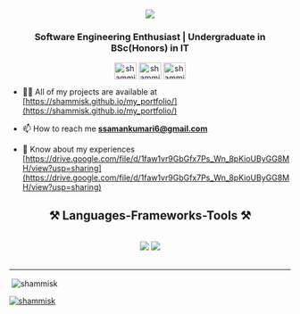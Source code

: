
<h1 align="center">
    <img src="https://readme-typing-svg.herokuapp.com/?font=Righteous&size=35&center=true&vCenter=true&width=500&height=70&duration=4000&lines=Hi+There!+👋;+I'm+Shammi+Gamage!;" />
</h1>
<h3 align="center">Software Engineering Enthusiast | Undergraduate in BSc(Honors) in IT </h3>

<p align="center">
    <a href="https://linkedin.com/in/shammi gamage" target="blank"><img align="center" src="https://raw.githubusercontent.com/rahuldkjain/github-profile-readme-generator/master/src/images/icons/Social/linked-in-alt.svg" alt="shammi gamage" height="30" width="40" /></a>
    <a href="https://stackoverflow.com/users/shammi" target="blank"><img align="center" src="https://raw.githubusercontent.com/rahuldkjain/github-profile-readme-generator/master/src/images/icons/Social/stack-overflow.svg" alt="shammi" height="30" width="40" /></a>
    <a href="https://fb.com/shammi dodangoda" target="blank"><img align="center" src="https://raw.githubusercontent.com/rahuldkjain/github-profile-readme-generator/master/src/images/icons/Social/facebook.svg" alt="shammi dodangoda" height="30" width="40" /></a>
</p>



- 👨‍💻 All of my projects are available at [https://shammisk.github.io/my_portfolio/](https://shammisk.github.io/my_portfolio/)

- 📫 How to reach me **ssamankumari6@gmail.com**

- 📄 Know about my experiences [https://drive.google.com/file/d/1faw1vr9GbGfx7Ps_Wn_8pKioUByGG8MH/view?usp=sharing](https://drive.google.com/file/d/1faw1vr9GbGfx7Ps_Wn_8pKioUByGG8MH/view?usp=sharing)
  <br/>

<h2 align="center">⚒️ Languages-Frameworks-Tools ⚒️</h2>
<br/>
<div align="center">
    <img src="https://skillicons.dev/icons?i=react,html,css,vscode,github,figma,tailwind,git,npm,postman,c" />
    <img src="https://skillicons.dev/icons?i=nodejs,python,javascript,express,mongodb,java,mysql,c++" /><br>
</div>

<br/>
<hr/>


<p>&nbsp;<img align="center" src="https://github-readme-stats.vercel.app/api?username=shammisk&show_icons=true&locale=en&theme=dark" alt="shammisk" /></p>




<p align="left"> <a href="https://github.com/ryo-ma/github-profile-trophy"><img src="https://github-profile-trophy.vercel.app/?username=shammisk" alt="shammisk" /></a> </p>

